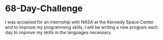 # 68-Day-Challenge
I was accepted for an internship with NASA at the Kennedy Space Center and to improve my programming skills, I will be writing a new program each day to improve my skills in the languages necessary.
